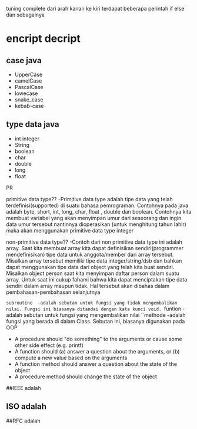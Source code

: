 tuning complete dari arah kanan ke kiri terdapat beberapa perintah if else dan sebagainya

# encript decript

## case java
- UpperCase 
- camelCase
- PascalCase
- lowecase
- snake_case
- kebab-case


## type data java
- int integer
- String
- boolean
- char
- double
- long
- float

PR

primitive data type?? 
    -Primitive data type adalah tipe data yang telah terdefinisi(supported) di suatu bahasa pemrograman. Contohnya pada java adalah byte, short, int, long, char, float , double dan boolean. Contohnya kita membuat variabel yang akan menyimpan umur dari seseorang dan ingin data umur tersebut nantinnya dioperasikan (untuk menghitung tahun lahir) maka akan menggunakan primitive data type integer

non-primitive data type??
    -Contoh dari non primitive data type ini adalah array. Saat kita membuat array kita dapat definisikan sendiri(programmer mendefinisikan) tipe data untuk anggota/member dari array tersebut. Misalkan array tersebut memiliki tipe data integer/string/dsb dan bahkan dapat menggunakan tipe data dari object yang telah kita buat sendiri. Misalkan object person saat kita menyimpan daftar person dalam suatu array. Untuk saat ini cukup fahami bahwa kita dapat menciptakan tipe data sendiri dalam array maupun tidak. Hal tersebut akan dibahas dalam pembahasan-pembahasan selanjutnya

``subroutine 
    -adalah sebutan untuk fungsi yang tidak mengembalikan nilai. Fungsi ini biasanya ditandai dengan kata kunci void.
``funtion
    -adalah sebutan untuk fungsi yang mengembalikan nilai
``methode
    -adalah fungsi yang berada di dalam Class. Sebutan ini, biasanya digunakan pada OOP
    
- A procedure should "do something" to the arguments or cause some other side effect (e.g. printf)
- A function should (a) answer a question about the arguments, or (b) compute a new value based on the arguments
- A function method should answer a question about the state of the object
- A procedure method should change the state of the object


##IEEE adalah
## ISO adalah
##RFC adalah